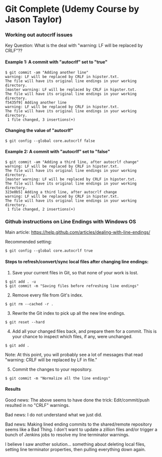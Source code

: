 # Git Complete (Udemy Course by Jason Taylor)


### Working out autocrlf issues

Key Question: What is the deal with "warning: LF will be replaced by CRLF"??

#### Example 1: A commit with "autocrlf" set to "true"

```
$ git commit -am "Adding another line"
warning: LF will be replaced by CRLF in hipster.txt.
The file will have its original line endings in your working directory.
[master warning: LF will be replaced by CRLF in hipster.txt.
The file will have its original line endings in your working directory.
f5435f9] Adding another line
warning: LF will be replaced by CRLF in hipster.txt.
The file will have its original line endings in your working directory.
 1 file changed, 3 insertions(+)
```
#### Changing the value of "autocrlf"
```
$ git config --global core.autocrlf false
```
#### Example 2: A commit with "autocrlf" set to "false"

```
$ git commit -am "Adding a third line, after autocrlf change"
warning: LF will be replaced by CRLF in hipster.txt.
The file will have its original line endings in your working directory.
[master warning: LF will be replaced by CRLF in hipster.txt.
The file will have its original line endings in your working directory.
323e0b5] Adding a third line, after autocrlf change
warning: LF will be replaced by CRLF in hipster.txt.
The file will have its original line endings in your working directory.
 1 file changed, 2 insertions(+)
```
### Github instructions on Line Endings with Windows OS

Main article: https://help.github.com/articles/dealing-with-line-endings/

Recommended setting:
```
$ git config --global core.autocrlf true
```
#### Steps to refresh/convert/sync local files after changing line endings:

1. Save your current files in Git, so that none of your work is lost.
```
$ git add . -u
$ git commit -m "Saving files before refreshing line endings"
```
2. Remove every file from Git's index.
```
$ git rm --cached -r .
```
3. Rewrite the Git index to pick up all the new line endings.
```
$ git reset --hard
```
4. Add all your changed files back, and prepare them for a commit. This is your chance to inspect which files, if any, were unchanged.
```
$ git add .
```
Note: At this point, you will probably see a lot of messages that read "warning: CRLF will be replaced by LF in file."  

5. Commit the changes to your repository.
```
$ git commit -m "Normalize all the line endings"
```

#### Results

Good news: The above seems to have done the trick:  Edit/commit/push resulted in no "CRLF" warnings.

Bad news: I do not understand what we just did.

Bad news: Making lined ending commits to the shared/remote repository seems like a Bad Thing.  I don't want to update a zillion files and/or trigger a bunch of Jenkins jobs to resolve my line terminator warnings.

I believe I saw another solution... something about deleting local files, setting line terminator properties, then pulling everything down again.  
